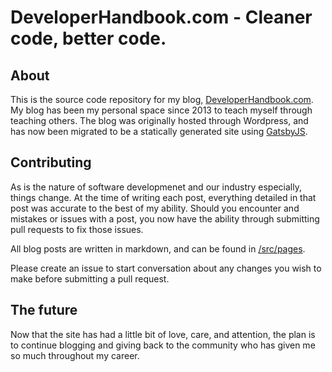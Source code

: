 # DeveloperHandbook.com - Cleaner code, better code.

## About

This is the source code repository for my blog, [DeveloperHandbook.com](https://www.developerhandbook.com). My blog has been my personal space since 2013 to teach myself through teaching others. The blog was originally hosted through Wordpress, and has now been migrated to be a statically generated site using [GatsbyJS](https://www.gatsbyjs.org/).

## Contributing

As is the nature of software developmenet and our industry especially, things change. At the time of writing each post, everything detailed in that post was accurate to the best of my ability. Should you encounter and mistakes or issues with a post, you now have the ability through submitting pull requests to fix those issues.

All blog posts are written in markdown, and can be found in [/src/pages](https://github.com/jpreecedev/developerhandbook/tree/master/src/pages).

Please create an issue to start conversation about any changes you wish to make before submitting a pull request.

## The future

Now that the site has had a little bit of love, care, and attention, the plan is to continue blogging and giving back to the community who has given me so much throughout my career.
